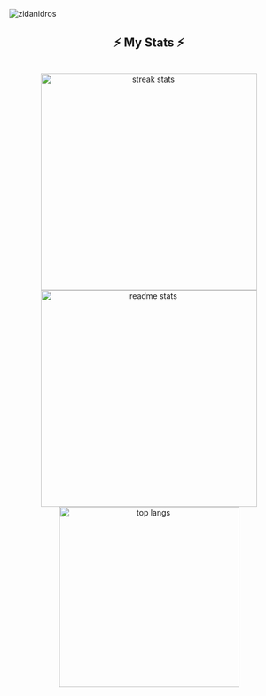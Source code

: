<p align="left"> <img src="https://komarev.com/ghpvc/?username=zidanidros&label=Profile%20views&color=0e75b6&style=flat" alt="zidanidros" /> </p>
<h2 align="center">⚡ My Stats ⚡</h2>
<br>
<div align=center>
    <img width=390 src="https://github-readme-streak-stats-salesp07.vercel.app/?user=ZIDANIDROS&count_private=true&theme=react&border_radius=10" alt="streak stats"/>
  <img width=390 src="https://github-readme-stats-salesp07.vercel.app/api?username=ZIDANIDROS&count_private=true&show_icons=true&theme=react&rank_icon=github&border_radius=10" alt="readme stats" />

  <img width=325 align="center" src="https://github-readme-stats-salesp07.vercel.app/api/top-langs/?username=ZIDANIDROS&hide=HTML&langs_count=8&layout=compact&theme=react&border_radius=10&size_weight=0.5&count_weight=0.5&exclude_repo=github-readme-stats" alt="top langs" />
</div>

